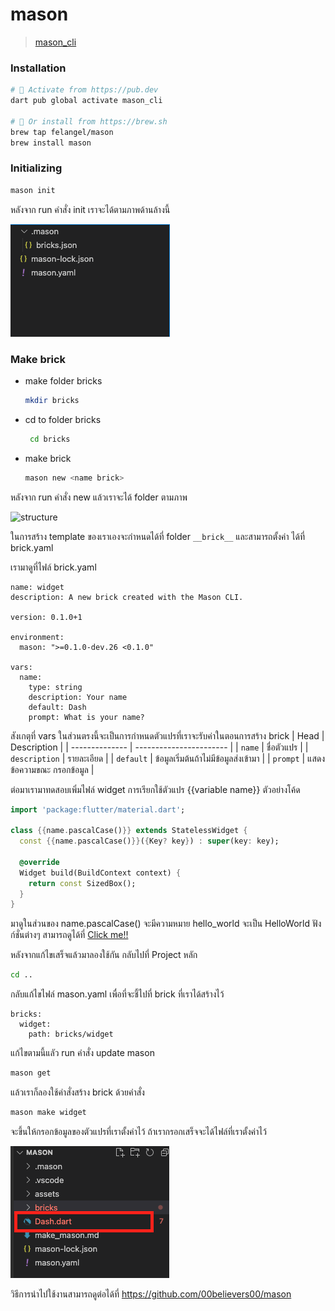 # mason
> [mason_cli](https://pub.dev/packages/mason_cli)

### Installation

```sh
# 🎯 Activate from https://pub.dev
dart pub global activate mason_cli

# 🍺 Or install from https://brew.sh
brew tap felangel/mason
brew install mason
```

### Initializing
```sh
mason init
```
หลังจาก run คำสั่ง init เราจะได้ตามภาพด้านล้างนี้

![folder](/assets/1.png)

### Make brick
- make folder bricks
    ```sh
    mkdir bricks
    ```
- cd to folder bricks
   ```sh
    cd bricks
    ``` 
-  make brick
    ```sh
    mason new <name brick>
    ```
หลังจาก run คำสั่ง new แล้วเราจะได้ folder ตามภาพ

![structure](/assets/2.png)

ในการสร้าง template ของเราเองจะกำหนดได้ที่ folder `__brick__`
และสามารถตั้งค่า ได้ที่ brick.yaml

เรามาดูที่ไฟล์ brick.yaml
```
name: widget
description: A new brick created with the Mason CLI.

version: 0.1.0+1

environment:
  mason: ">=0.1.0-dev.26 <0.1.0"

vars:
  name:
    type: string
    description: Your name
    default: Dash
    prompt: What is your name?
```
สังเกตุที่ vars ในส่วนตรงนี้จะเป็นการกำหนดตัวแปรที่เราจะรับค่าในตอนการสร้าง brick
| Head       | Description             | 
| -------------- | ----------------------- | 
| `name`         | ชื่อตัวแปร |
| `description`  | รายละเอียด |
| `default`      | ข้อมูลเริ่มต้นถ้าไม่มีข้อมูลส่งเข้ามา |
| `prompt`       | แสดงข้อความขณะ กรอกข้อมูล |

ต่อมาเรามาทดสอบเพิ่มไฟล์ widget
การเรียกใช้ตัวแปร {{variable name}}
ตัวอย่างโค้ด
```dart
import 'package:flutter/material.dart';

class {{name.pascalCase()}} extends StatelessWidget {
  const {{name.pascalCase()}}({Key? key}) : super(key: key);

  @override
  Widget build(BuildContext context) {
    return const SizedBox();
  }
}
```
มาดูในส่วนของ name.pascalCase() จะมีความหมาย hello_world จะเป็น HelloWorld
ฟังก์ชั่นต่างๆ สามารถดูได้ที่ [Click me!!](https://pub.dev/packages/mason_cli#built-in-lambdas)

หลังจากแก้ไขเสร็จแล้วมาลองใช้กัน
กลับไปที่ Project หลัก
```sh
cd ..
```
กลับแก้ไขไฟล์ mason.yaml เพื่อที่จะชี้ไปที่ brick ที่เราได้สร้างไว้
```
bricks:
  widget:
    path: bricks/widget
```
แก้ไขตามนี้แลัว run คำสั่ง update mason
```sh
mason get
```
แล้วเราก็ลองใช้คำสั่งสร้าง brick ด้วยคำสั่ง
```sh
mason make widget
```
จะขึ้นให้กรอกข้อมูลของตัวแปรที่เราตั้งค่าไว้ ถ้าเรากรอกเสร็จจะได้ไฟล์ที่เราตั้งค่าไว้

![make file mason](/assets/3.png)

วิธีการนำไปใช้งานสามารถดูต่อได้ที่
https://github.com/00believers00/mason 
